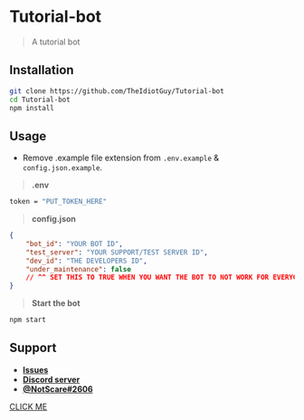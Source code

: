 # Tutorial-bot

> A tutorial bot

## Installation

```bash
git clone https://github.com/TheIdiotGuy/Tutorial-bot
cd Tutorial-bot
npm install
```

## Usage

- Remove .example file extension from `.env.example` & `config.json.example`.

> **.env**
```bash
token = "PUT_TOKEN_HERE"
``` 

> **config.json**
```json
{
    "bot_id": "YOUR BOT ID",
    "test_server": "YOUR SUPPORT/TEST SERVER ID",
    "dev_id": "THE DEVELOPERS ID",
    "under_maintenance": false
    // ^^ SET THIS TO TRUE WHEN YOU WANT THE BOT TO NOT WORK FOR EVERYONE EXCEPT THE DEVELOPER
}
```

> **Start the bot**
```bash
npm start
```

## Support

- **[Issues](https://github.com/TheIdiotGuy/Tutorial-bot/issues)**
- **[Discord server](https://discord.gg/FQhkgnaNwn)**
- **[@NotScare#2606](https://discord.com/users/953235785782534174)**

<a href="https://google.com/" target="_blank">CLICK ME</a>